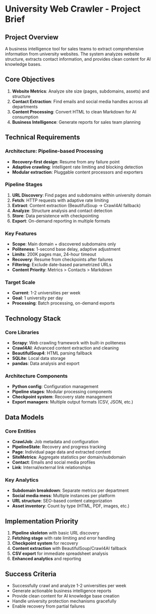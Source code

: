 # University Web Crawler - Project Brief

## Project Overview
A business intelligence tool for sales teams to extract comprehensive information from university websites. The system analyzes website structure, extracts contact information, and provides clean content for AI knowledge bases.

## Core Objectives
1. **Website Metrics**: Analyze site size (pages, subdomains, assets) and structure
2. **Contact Extraction**: Find emails and social media handles across all departments
3. **Content Processing**: Convert HTML to clean Markdown for AI consumption
4. **Business Intelligence**: Generate reports for sales team planning

## Technical Requirements

### Architecture: Pipeline-based Processing
- **Recovery-first design**: Resume from any failure point
- **Adaptive crawling**: Intelligent rate limiting and blocking detection
- **Modular extraction**: Pluggable content processors and exporters

### Pipeline Stages
1. **URL Discovery**: Find pages and subdomains within university domain
2. **Fetch**: HTTP requests with adaptive rate limiting
3. **Extract**: Content extraction (BeautifulSoup → Crawl4AI fallback)
4. **Analyze**: Structure analysis and contact detection
5. **Store**: Data persistence with checkpointing
6. **Export**: On-demand reporting in multiple formats

### Key Features
- **Scope**: Main domain + discovered subdomains only
- **Politeness**: 1-second base delay, adaptive adjustment
- **Limits**: 200K pages max, 24-hour timeout
- **Recovery**: Resume from checkpoints after failures
- **Filtering**: Exclude date-based parametrized URLs
- **Content Priority**: Metrics > Contacts > Markdown

### Target Scale
- **Current**: 1-2 universities per week
- **Goal**: 1 university per day
- **Processing**: Batch processing, on-demand exports

## Technology Stack

### Core Libraries
- **Scrapy**: Web crawling framework with built-in politeness
- **Crawl4AI**: Advanced content extraction and cleaning
- **BeautifulSoup4**: HTML parsing fallback
- **SQLite**: Local data storage
- **pandas**: Data analysis and export

### Architecture Components
- **Python config**: Configuration management
- **Pipeline stages**: Modular processing components
- **Checkpoint system**: Recovery state management
- **Export managers**: Multiple output formats (CSV, JSON, etc.)

## Data Models

### Core Entities
- **CrawlJob**: Job metadata and configuration
- **PipelineState**: Recovery and progress tracking  
- **Page**: Individual page data and extracted content
- **SiteMetrics**: Aggregate statistics per domain/subdomain
- **Contact**: Emails and social media profiles
- **Link**: Internal/external link relationships

### Key Analytics
- **Subdomain breakdown**: Separate metrics per department
- **Social media mess**: Multiple instances per platform
- **URL structure**: SEO-based content categorization
- **Asset inventory**: Count by type (HTML, PDF, images, etc.)

## Implementation Priority
1. **Pipeline skeleton** with basic URL discovery
2. **Fetching stage** with rate limiting and error handling
3. **Checkpoint system** for recovery
4. **Content extraction** with BeautifulSoup/Crawl4AI fallback
5. **CSV export** for immediate spreadsheet analysis
6. **Enhanced analytics** and reporting

## Success Criteria
- Successfully crawl and analyze 1-2 universities per week
- Generate actionable business intelligence reports
- Provide clean content for AI knowledge base creation
- Handle university protection mechanisms gracefully
- Enable recovery from partial failures